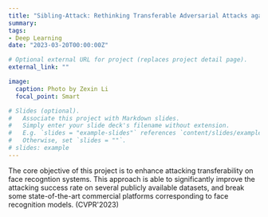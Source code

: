 ```yaml
---
title: "Sibling-Attack: Rethinking Transferable Adversarial Attacks against Face Recognition"
summary:
tags:
- Deep Learning
date: "2023-03-20T00:00:00Z"

# Optional external URL for project (replaces project detail page).
external_link: ""

image:
  caption: Photo by Zexin Li
  focal_point: Smart

# Slides (optional).
#   Associate this project with Markdown slides.
#   Simply enter your slide deck's filename without extension.
#   E.g. `slides = "example-slides"` references `content/slides/example-slides.md`.
#   Otherwise, set `slides = ""`.
# slides: example
---
```

The core objective of this project is to enhance attacking transferability on face recogntion systems. This approach is able to significantly improve the attacking success rate on several publicly available datasets, and break some state-of-the-art commercial platforms corresponding to face recognition models. (CVPR'2023)